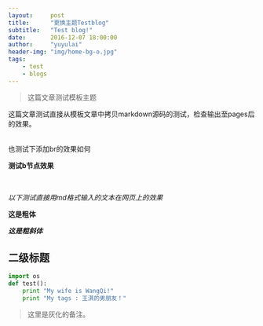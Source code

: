 ```yaml
---
layout:     post
title:      "更换主题Testblog"
subtitle:   "Test blog!"
date:       2016-12-07 18:00:00
author:     "yuyulai"
header-img: "img/home-bg-o.jpg"
tags:
    - test
    - blogs
---
```


> 这篇文章测试模板主题

这篇文章测试直接从模板文章中拷贝markdown源码的测试，检查输出至pages后的效果。

<br>也测试下添加br的效果如何

<b>测试b节点效果</b>

<br>

*以下测试直接用md格式输入的文本在网页上的效果*

**这是粗体**

***这是粗斜体***

## 二级标题

```python
import os
def test():
    print "My wife is WangQi!"
    print "My tags : 王淇的男朋友！"
```

> 这里是灰化的备注。